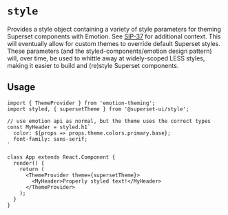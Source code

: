 # `style`

Provides a style object containing a variety of style parameters for theming Superset components with Emotion. See [SIP-37](https://github.com/apache/incubator-superset/issues/9123) for additional context. This will eventually allow for custom themes to override default Superset styles. These parameters (and the styled-components/emotion design pattern) will, over time, be used to whittle away at widely-scoped LESS styles, making it easier to build and (re)style Superset components.

## Usage

```
import { ThemeProvider } from 'emotion-theming';
import styled, { supersetTheme } from '@superset-ui/style';

// use emotion api as normal, but the theme uses the correct types
const MyHeader = styled.h1`
  color: ${props => props.theme.colors.primary.base};
  font-family: sans-serif;
`

class App extends React.Component {
  render() {
    return (
      <ThemeProvider theme={supersetTheme}>
        <MyHeader>Properly styled text!</MyHeader>
      </ThemeProvider>
    );
  }
}
```
